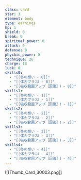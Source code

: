 ```yaml
---
class: card
star: 3
element: body
type: earnings
hp: 1
shield: 0
break: 0
spiritual_power: 0
attack: 0
defense: 0
phychic_power: 0
technique: 26
charge: 13
luck: 0
skills0:
  - "[[冬の想い - 0]]"
  - "[[体力プラスⅠ - 0]]"
  - "[[吸収範囲アップ［回復］Ⅰ - 0]]"
skills1:
  - "[[冬の想い - 1]]"
  - "[[体力プラスⅠ - 1]]"
  - "[[吸収範囲アップ［回復］Ⅰ - 1]]"
skills2:
  - "[[冬の想い - 2]]"
  - "[[体力プラスⅠ - 2]]"
  - "[[吸収範囲アップ［回復］Ⅰ - 2]]"
skills3:
  - "[[冬の想い - 3]]"
  - "[[体力プラスⅠ - 3]]"
  - "[[吸収範囲アップ［回復］Ⅰ - 3]]"
skills4:
  - "[[冬の想い - 4]]"
  - "[[体力プラスⅠ - 4]]"
  - "[[吸収範囲アップ［回復］Ⅰ - 4]]"
---
```

![[Thumb_Card_30003.png]]